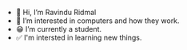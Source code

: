 - 👋 Hi, I’m Ravindu Ridmal
- 👀 I’m interested in computers and how they work.
- 😁 I’m currently a student.
- ✅ I'm intersted in learning new things.

<!---
RavinduRidmal/RavinduRidmal is a ✨ special ✨ repository because its `README.md` (this file) appears on your GitHub profile.
You can click the Preview link to take a look at your changes.
--->
